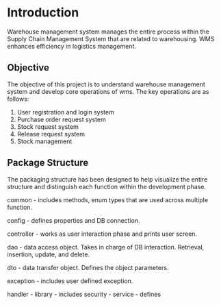 # Introduction

Warehouse management system manages the entire process within the Supply Chain Management System that are related to warehousing. WMS enhances efficiency in logistics management.

## Objective

The objective of this project is to understand warehouse management system and develop core operations of wms.
The key operations are as follows:

1. User registration and login system
3. Purchase order request system
4. Stock request system
5. Release request system
6. Stock management

## Package Structure

The packaging structure has been designed to help visualize the entire structure and distinguish each function within the development phase.

common - includes methods, enum types that are used across multiple function.

config - defines properties and DB connection.

controller - works as user interaction phase and prints user screen.

dao - data access object. Takes in charge of DB interaction. Retrieval, insertion, update, and delete.

dto - data transfer object. Defines the object parameters.

exception - includes user defined exception.

handler - 
library - includes 
security - 
service - defines 
